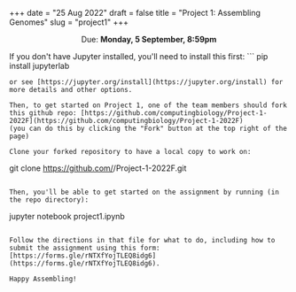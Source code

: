 +++
date = "25 Aug 2022"
draft = false
title = "Project 1: Assembling Genomes"
slug = "project1"
+++

<center>Due: <b>Monday, 5 September, 8:59pm</b></center> 

If you don't have Jupyter installed, you'll need to install this first: ```
   pip install jupyterlab
```
or see [https://jupyter.org/install](https://jupyter.org/install) for more details and other options.

Then, to get started on Project 1, one of the team members should fork this github repo: [https://github.com/computingbiology/Project-1-2022F](https://github.com/computingbiology/Project-1-2022F)
(you can do this by clicking the "Fork" button at the top right of the page)

Clone your forked repository to have a local copy to work on:
```
   git clone https://github.com/<your github id>/Project-1-2022F.git
```

Then, you'll be able to get started on the assignment by running (in the repo directory):
```
   jupyter notebook project1.ipynb
```   

Follow the directions in that file for what to do, including how to submit the assignment using this form: 
[https://forms.gle/rNTXfYojTLEQ8idg6](https://forms.gle/rNTXfYojTLEQ8idg6).

Happy Assembling!